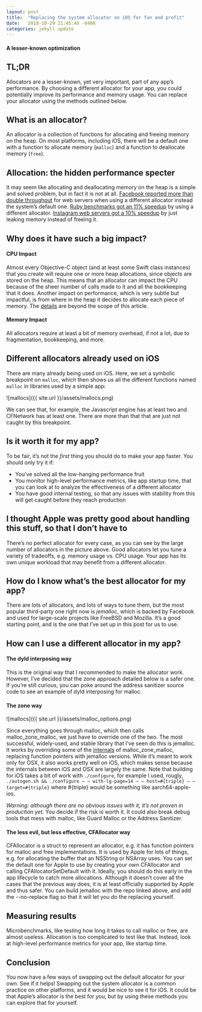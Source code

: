 ```yaml
---
layout: post
title:  "Replacing the system allocator on iOS for fun and profit"
date:   2018-10-29 21:45:46 -0400
categories: jekyll update
---
```


#### A lesser-known optimization

## TL;DR

Allocators are a lesser-known, yet very important, part of any app’s performance. By choosing a different allocator for your app, you could potentially improve its performance and memory usage. You can replace your allocator using the methods outlined below.

## What is an allocator?

An allocator is a collection of functions for allocating and freeing memory on the heap. On most platforms, including iOS, there will be a default one with a function to allocate memory (`malloc`) and a function to deallocate memory (`free`).

## Allocation: the hidden performance specter

It may seem like allocating and deallocating memory on the heap is a simple and solved problem, but in fact it is not at all. [Facebook reported more than double throughput](https://www.facebook.com/notes/facebook-engineering/scalable-memory-allocation-using-jemalloc/480222803919/) for web servers when using a different allocator instead the system’s default one. [Ruby benchmarks got an 11% speedup](http://engineering.appfolio.com/appfolio-engineering/2018/2/1/benchmarking-rubys-heap-malloc-tcmalloc-jemalloc) by using a different allocator. [Instagram web servers got a 10% speedup](https://instagram-engineering.com/dismissing-python-garbage-collection-at-instagram-4dca40b29172) by just leaking memory instead of freeing it.

## Why does it have such a big impact?

#### CPU Impact

Almost every Objective-C object (and at least some Swift class instances) that you create will require one or more heap allocations, since objects are stored on the heap. This means that an allocator can impact the CPU because of the sheer number of calls made to it and all the bookkeeping that it does.
Another impact on performance, which is very subtle but impactful, is from where in the heap it decides to allocate each piece of memory. The [details](https://www.bsdcan.org/2006/papers/jemalloc.pdf) are beyond the scope of this article.

#### Memory Impact

All allocators require at least a bit of memory overhead, if not a lot, due to fragmentation, bookkeeping, and more.


## Different allocators already used on iOS

There are many already being used on iOS. Here, we set a symbolic breakpoint on `malloc`, which then shows us all the different functions named `malloc` in libraries used by a simple app:

![mallocs]({{ site.url }}/assets/mallocs.png)

We can see that, for example, the Javascript engine has at least two and CFNetwork has at least one. There are more than that that are just not caught by this breakpoint.

## Is it worth it for my app?

To be fair, it’s not the _first_ thing you should do to make your app faster. You should only try it if:

- You’ve solved all the low-hanging performance fruit
- You monitor high-level performance metrics, like app startup time, that you can look at to analyze the effectiveness of a different allocator
- You have good internal testing, so that any issues with stability from this will get caught before they reach production

## I thought Apple was pretty good about handling this stuff, so that I don’t have to

There’s no perfect allocator for every case, as you can see by the large number of allocators in the picture above. Good allocators let you tune a variety of tradeoffs, e.g. memory usage vs. CPU usage. Your app has its own unique workload that may benefit from a different allocator.

## How do I know what’s the best allocator for my app?

There are lots of allocators, and lots of ways to tune them, but the most popular third-party one right now is *jemalloc*, which is backed by Facebook and used for large-scale projects like FreeBSD and Mozilla. It’s a good starting point, and is the one that I’ve set up in this post for us to use.

## How can I use a different allocator in my app?

#### The dyld interposing way

This is the original way that I recommended to make the allocator work. However, I’ve decided that the zone approach detailed below is a safer one. If you’re still curious, you can poke around the address sanitizer source code to see an example of dyld interposing for malloc.

#### The zone way

![mallocs]({{ site.url }}/assets/malloc_options.png)

Since everything goes through malloc, which then calls malloc_zone_malloc, we just have to override one of the two. The most successful, widely-used, and stable library that I’ve seen do this is jemalloc. It works by overriding some of the [internals](https://github.com/jemalloc/jemalloc/blob/dev/src/zone.c) of malloc_zone_malloc, replacing function pointers with jemalloc versions. While it’s meant to work only for OSX, it also works pretty well on iOS, which makes sense because the internals between iOS and OSX are largely the same. Note that building for iOS takes a bit of work with `./configure`, for example I used, rougly, `./autogen.sh && ./configure — — with-lg-page=14 — — host=#{triple} — — target=#{triple}` where #{triple} would be something like aarch64-apple-ios.

*Warning: although there are no obvious issues with it, it’s not proven in production yet.* You decide if the risk is worth it. It could also break debug tools that mess with malloc, like Guard Malloc or the Address Sanitizer.

#### The less evil, but less effective, CFAllocator way

CFAllocator is a struct to represent an allocator, e.g. it has function pointers for malloc and free implementations. It is used by Apple for lots of things, e.g. for allocating the buffer that an NSString or NSArray uses. You can set the default one for Apple to use by creating your own CFAllocator and calling CFAllocatorSetDefault with it. Ideally, you should do this early in the app lifecycle to catch more allocations. Although it doesn’t cover all the cases that the previous way does, it is at least officially supported by Apple and thus safer. You can build jemalloc with the repo linked above, and add the --no-replace flag so that it will let you do the replacing yourself.

## Measuring results

Microbenchmarks, like testing how long it takes to call malloc or free, are almost useless. Allocation is too complicated to test like that. Instead, look at high-level performance metrics for your app, like startup time.

## Conclusion

You now have a few ways of swapping out the default allocator for your own. See if it helps! Swapping out the system allocator is a common practice on other platforms, and it would be nice to see it for iOS. It could be that Apple’s allocator is the best for you, but by using these methods you can explore that for yourself.
